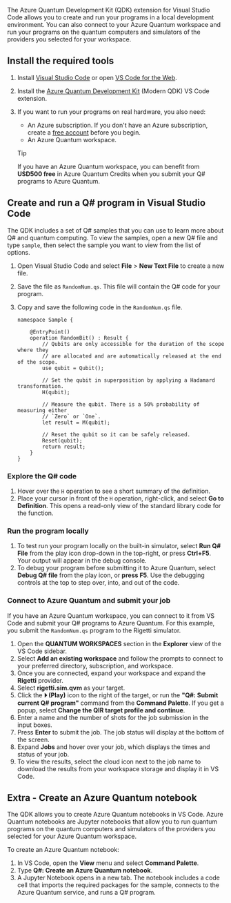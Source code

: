 The Azure Quantum Development Kit (QDK) extension for Visual Studio Code allows you to create and run your programs in a local development environment. You can also connect to your Azure Quantum workspace and run your programs on the quantum computers and simulators of the providers you selected for your workspace.

## Install the required tools

1. Install [Visual Studio Code](https://code.visualstudio.com/) or open [VS Code for the Web](https://vscode.dev/quantum).
2. Install the [Azure Quantum Development Kit](https://marketplace.visualstudio.com/items?itemName=quantum.qsharp-lang-vscode) (Modern QDK) VS Code extension.
3. If you want to run your programs on real hardware, you also need:

    - An Azure subscription. If you don't have an Azure subscription, create a [free account](https://azure.microsoft.com/free/?WT.mc_id=academic-15963-cxa) before you begin.
    - An Azure Quantum workspace.

    > [!TIP]
    > If you have an Azure Quantum workspace, you can benefit from **USD500 free** in Azure Quantum Credits when you submit your Q# programs to Azure Quantum.

## Create and run a Q# program in Visual Studio Code

The QDK includes a set of Q# samples that you can use to learn more about Q# and quantum computing. To view the samples, open a new Q# file and type `sample`, then select the sample you want to view from the list of options.

1. Open Visual Studio Code and select **File** > **New Text File** to create a new file.
1. Save the file as `RandomNum.qs`. This file will contain the Q# code for your program.
1. Copy and save the following code in the `RandomNum.qs` file.

    ```qsharp
    namespace Sample {
    
        @EntryPoint()
        operation RandomBit() : Result {
            // Qubits are only accessible for the duration of the scope where they
            // are allocated and are automatically released at the end of the scope.
            use qubit = Qubit();
    
            // Set the qubit in superposition by applying a Hadamard transformation.
            H(qubit);
    
            // Measure the qubit. There is a 50% probability of measuring either 
            // `Zero` or `One`.
            let result = M(qubit);
    
            // Reset the qubit so it can be safely released.
            Reset(qubit);
            return result;
        }
    }
    ```

### Explore the Q# code

1. Hover over the `H` operation to see a short summary of the definition. 
1. Place your cursor in front of the `H` operation, right-click, and select **Go to Definition**.  This opens a read-only view of the standard library code for the function.

### Run the program locally

1. To test run your program locally on the built-in simulator, select **Run Q# File** from the play icon drop-down in the top-right, or press **Ctrl+F5**. Your output will appear in the debug console.
1. To debug your program before submitting it to Azure Quantum, select **Debug Q# file** from the play icon, or **press F5**. Use the debugging controls at the top to step over, into, and out of the code. 

### Connect to Azure Quantum and submit your job

If you have an Azure Quantum workspace, you can connect to it from VS Code and submit your Q# programs to Azure Quantum. For this example, you submit the `RandomNum.qs` program to the Rigetti simulator.

1. Open the **QUANTUM WORKSPACES** section in the **Explorer** view of the VS Code sidebar.
1. Select **Add an existing workspace** and follow the prompts to connect to your preferred directory, subscription, and workspace. 
1. Once you are connected, expand your workspace and expand the **Rigetti** provider.
1. Select **rigetti.sim.qvm** as your target.
1. Click the **⏵︎ (Play)** icon to the right of the target, or run the **"Q#: Submit current Q# program"** command from the **Command Palette**. If you get a popup, select **Change the QIR target profile and continue**. 
1. Enter a name and the number of shots for the job submission in the input boxes.
1. Press **Enter** to submit the job. The job status will display at the bottom of the screen.
1. Expand **Jobs** and hover over your job, which displays the times and status of your job. 
1. To view the results, select the cloud icon next to the job name to download the results from your workspace storage and display it in VS Code.

## Extra - Create an Azure Quantum notebook

The QDK allows you to create Azure Quantum notebooks in VS Code. Azure Quantum notebooks are Jupyter notebooks that allow you to run quantum programs on the quantum computers and simulators of the providers you selected for your Azure Quantum workspace.

To create an Azure Quantum notebook:

1. In VS Code, open the **View** menu and select **Command Palette**.
1. Type **Q#: Create an Azure Quantum notebook**.
1. A Jupyter Notebook opens in a new tab. The notebook includes a code cell that imports the required packages for the sample, connects to the Azure Quantum service, and runs a Q# program.
